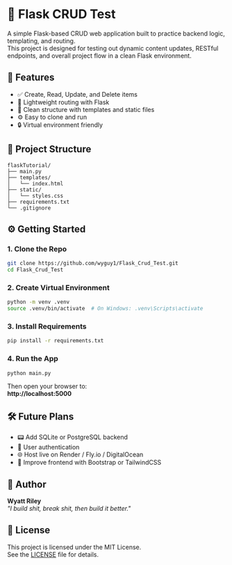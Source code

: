 # 🧪 Flask CRUD Test

A simple Flask-based CRUD web application built to practice backend logic, templating, and routing.  
This project is designed for testing out dynamic content updates, RESTful endpoints, and overall project flow in a clean Flask environment.

## 🚀 Features

- ✅ Create, Read, Update, and Delete items
- 🧠 Lightweight routing with Flask
- 📁 Clean structure with templates and static files
- ⚙️ Easy to clone and run
- 🔒 Virtual environment friendly

## 📁 Project Structure

```
flaskTutorial/
├── main.py
├── templates/
│   └── index.html
├── static/
│   └── styles.css
├── requirements.txt
└── .gitignore
```

## ⚙️ Getting Started

### 1. Clone the Repo

```bash
git clone https://github.com/wyguy1/Flask_Crud_Test.git
cd Flask_Crud_Test
```

### 2. Create Virtual Environment

```bash
python -m venv .venv
source .venv/bin/activate  # On Windows: .venv\Scripts\activate
```

### 3. Install Requirements

```bash
pip install -r requirements.txt
```

### 4. Run the App

```bash
python main.py
```

Then open your browser to:  
**http://localhost:5000**

## 🛠️ Future Plans

- 📟 Add SQLite or PostgreSQL backend
- 🔐 User authentication
- 🌐 Host live on Render / Fly.io / DigitalOcean
- 💅 Improve frontend with Bootstrap or TailwindCSS

## 🤘 Author

**Wyatt Riley**  
*"I build shit, break shit, then build it better."*

## 📜 License

This project is licensed under the MIT License.  
See the [LICENSE](LICENSE) file for details.
